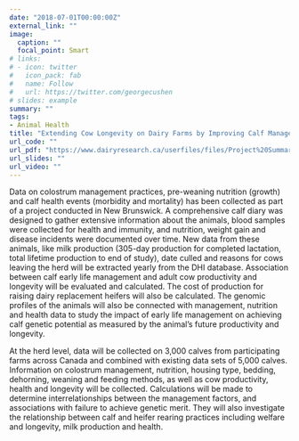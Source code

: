 ```yaml
---
date: "2018-07-01T00:00:00Z"
external_link: ""
image:
  caption: ""
  focal_point: Smart
# links:
# - icon: twitter
#   icon_pack: fab
#   name: Follow
#   url: https://twitter.com/georgecushen
# slides: example
summary: ""
tags:
- Animal Health
title: "Extending Cow Longevity on Dairy Farms by Improving Calf Management Practices in the First Year of Life"	
url_code: ""
url_pdf: "https://www.dairyresearch.ca/userfiles/files/Project%20Summary%20Dairy%20Cluster%203_Extending%20cow%20longevity%20by%20improving%20calf%20management%20practices.pdf"
url_slides: ""
url_video: ""
---
```


Data on colostrum management practices, pre-weaning nutrition (growth) and calf health events (morbidity and mortality) has been collected as part of a project conducted in New Brunswick. A comprehensive calf diary was designed to gather extensive information about the animals, blood samples were collected for health and immunity, and nutrition, weight gain and disease incidents were documented over time. New data from these animals, like milk production (305-day production for completed lactation, total lifetime production to end of study), date culled and reasons for cows leaving the herd will be extracted yearly from the DHI database. Association between calf early life management and adult cow productivity and longevity will be evaluated and calculated. The cost of production for raising dairy replacement heifers will also be calculated. The genomic profiles of the animals will also be connected with management, nutrition and health data to study the impact of early life management on achieving calf genetic potential as measured by the animal’s future productivity and longevity. 

At the herd level, data will be collected on 3,000 calves from participating farms across Canada and combined with existing data sets of 5,000 calves. Information on colostrum management, nutrition, housing type, bedding, dehorning, weaning and feeding methods, as well as cow productivity, health and longevity will be collected. Calculations will be made to determine interrelationships between the management factors, and associations with failure to achieve genetic merit. They will also investigate the relationship between calf and heifer rearing practices including welfare and longevity, milk production and health.
